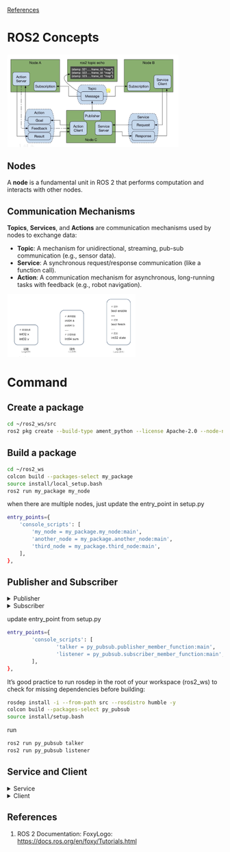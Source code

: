 [References](#references)

# ROS2 Concepts

###
<img src="./images/Screenshot%202025-05-07%20at%2017.39.37.png" alt="ROS2 Concepts" width="400"/>

## Nodes
A **node** is a fundamental unit in ROS 2 that performs computation and interacts with other nodes.

## Communication Mechanisms
**Topics**, **Services**, and **Actions** are communication mechanisms used by nodes to exchange data:

- **Topic**: A mechanism for unidirectional, streaming, pub-sub communication (e.g., sensor data).
- **Service**: A synchronous request/response communication (like a function call).
- **Action**: A communication mechanism for asynchronous, long-running tasks with feedback (e.g., robot navigation).
<img src='./images/Screenshot 2025-05-07 at 17.40.22.png' width='300'/>

# Command 
## Create a package
```bash
cd ~/ros2_ws/src
ros2 pkg create --build-type ament_python --license Apache-2.0 --node-name my_node my_package
```
## Build a package
```bash
cd ~/ros2_ws
colcon build --packages-select my_package
source install/local_setup.bash
ros2 run my_package my_node
```
when there are multiple nodes, just update the entry_point in setup.py
```bash 
entry_points={
    'console_scripts': [
        'my_node = my_package.my_node:main',
        'another_node = my_package.another_node:main',
        'third_node = my_package.third_node:main',
    ],
},
```

## Publisher and Subscriber
<details>
<summary> Publisher </summary>

```bash
import rclpy
from rclpy.node import Node

from std_msgs.msg import String


class MinimalPublisher(Node):

    def __init__(self):
        super().__init__('minimal_publisher')
        self.publisher_ = self.create_publisher(String, 'topic', 10)
        timer_period = 0.5  # seconds
        self.timer = self.create_timer(timer_period, self.timer_callback)
        self.i = 0

    def timer_callback(self):
        msg = String()
        msg.data = 'Hello World: %d' % self.i
        self.publisher_.publish(msg)
        self.get_logger().info('Publishing: "%s"' % msg.data)
        self.i += 1


def main(args=None):
    rclpy.init(args=args)

    minimal_publisher = MinimalPublisher()

    rclpy.spin(minimal_publisher)

    # Destroy the node explicitly
    # (optional - otherwise it will be done automatically
    # when the garbage collector destroys the node object)
    minimal_publisher.destroy_node()
    rclpy.shutdown()


if __name__ == '__main__':
    main()
```
</details>

<details>
<summary> Subscriber </summary>

```bash

import rclpy
from rclpy.node import Node

from std_msgs.msg import String


class MinimalSubscriber(Node):

    def __init__(self):
        super().__init__('minimal_subscriber')
        self.subscription = self.create_subscription(
            String,
            'topic',
            self.listener_callback,
            10)
        self.subscription  # prevent unused variable warning

    def listener_callback(self, msg):
        self.get_logger().info('I heard: "%s"' % msg.data)


def main(args=None):
    rclpy.init(args=args)

    minimal_subscriber = MinimalSubscriber()

    rclpy.spin(minimal_subscriber)

    # Destroy the node explicitly
    # (optional - otherwise it will be done automatically
    # when the garbage collector destroys the node object)
    minimal_subscriber.destroy_node()
    rclpy.shutdown()


if __name__ == '__main__':
    main()
```

</details>

update entry_point from setup.py

```bash
entry_points={
        'console_scripts': [
                'talker = py_pubsub.publisher_member_function:main',
                'listener = py_pubsub.subscriber_member_function:main',
        ],
},
```
It’s good practice to run rosdep in the root of your workspace (ros2_ws) to check for missing dependencies before building:
```bash
rosdep install -i --from-path src --rosdistro humble -y
colcon build --packages-select py_pubsub
source install/setup.bash
```
run
```bash
ros2 run py_pubsub talker
ros2 run py_pubsub listener
```

## Service and Client
<details>
<summary> Service </summary>

```bash
from example_interfaces.srv import AddTwoInts

import rclpy
from rclpy.node import Node


class MinimalService(Node):

    def __init__(self):
        super().__init__('minimal_service')
        self.srv = self.create_service(AddTwoInts, 'add_two_ints', self.add_two_ints_callback)

    def add_two_ints_callback(self, request, response):
        response.sum = request.a + request.b
        self.get_logger().info('Incoming request\na: %d b: %d' % (request.a, request.b))

        return response


def main():
    rclpy.init()

    minimal_service = MinimalService()

    rclpy.spin(minimal_service)

    rclpy.shutdown()


if __name__ == '__main__':
    main()
```
</details>

<details>
<summary> Client </summary>

```bash
import sys

from example_interfaces.srv import AddTwoInts
import rclpy
from rclpy.node import Node


class MinimalClientAsync(Node):

    def __init__(self):
        super().__init__('minimal_client_async')
        self.cli = self.create_client(AddTwoInts, 'add_two_ints')
        while not self.cli.wait_for_service(timeout_sec=1.0):
            self.get_logger().info('service not available, waiting again...')
        self.req = AddTwoInts.Request()

    def send_request(self, a, b):
        self.req.a = a
        self.req.b = b
        return self.cli.call_async(self.req)


def main():
    rclpy.init()

    minimal_client = MinimalClientAsync()
    future = minimal_client.send_request(int(sys.argv[1]), int(sys.argv[2]))
    rclpy.spin_until_future_complete(minimal_client, future)
    response = future.result()
    minimal_client.get_logger().info(
        'Result of add_two_ints: for %d + %d = %d' %
        (int(sys.argv[1]), int(sys.argv[2]), response.sum))

    minimal_client.destroy_node()
    rclpy.shutdown()


if __name__ == '__main__':
    main()
```
</details>




## 
## References
1. ROS 2 Documentation: FoxyLogo: https://docs.ros.org/en/foxy/Tutorials.html